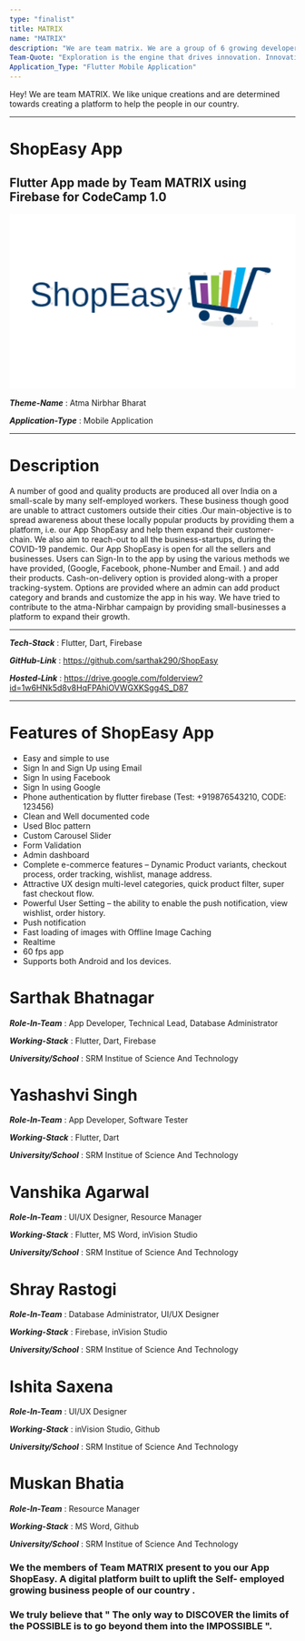 ```yaml
---
type: "finalist"                   
title: MATRIX
name: "MATRIX"
description: "We are team matrix. We are a group of 6 growing developers. By using our technical experience and coding skills we want to contribute to the aatma-nirbhar mission. We wish to help people in this pandemic."
Team-Quote: "Exploration is the engine that drives innovation. Innovation drives economic growth. So let's all go exploring."
Application_Type: "Flutter Mobile Application"
---
```


Hey! We are team MATRIX. We like unique creations and are determined towards creating a platform to help the people in our country.

---

# ShopEasy App
## Flutter App made by Team MATRIX using Firebase for CodeCamp 1.0

![shopEasy](https://github.com/sarthak290/ShopEasy/blob/master/assets/lo2.PNG)

_**Theme-Name**_ : Atma Nirbhar Bharat

_**Application-Type**_ : Mobile Application

---

# Description

A number of good and quality products are produced all over India on a small-scale by many self-employed workers. These business though good are unable to attract customers outside their cities .Our main-objective is to spread awareness about these locally popular products by providing them a platform, i.e. our App ShopEasy and help them expand their customer-chain. We also aim to reach-out to all the business-startups, during the COVID-19 pandemic. Our App ShopEasy is open for all the sellers and businesses. Users can Sign-In to the app by using the various methods we have provided, (Google, Facebook, phone-Number and Email. ) and add their products. Cash-on-delivery option is provided along-with a proper tracking-system. Options are provided where an admin can add product category and brands and customize the app in his way. We have tried to contribute to the atma-Nirbhar campaign by providing small-businesses a platform to expand their growth. 


---

_**Tech-Stack**_  : Flutter, Dart, Firebase

_**GitHub-Link**_ : https://github.com/sarthak290/ShopEasy  

_**Hosted-Link**_ : https://drive.google.com/folderview?id=1w6HNk5d8v8HqFPAhiOVWGXKSgg4S_D87 


---


# Features of ShopEasy App

- Easy and simple to use
- Sign In and Sign Up using Email
- Sign In using Facebook
- Sign In using Google
- Phone authentication by flutter firebase (Test: +919876543210, CODE: 123456)
- Clean and Well documented code
- Used Bloc pattern
- Custom Carousel Slider
- Form Validation
- Admin dashboard
- Complete e-commerce features – Dynamic Product variants, checkout process, order tracking, wishlist, manage address.
- Attractive UX design multi-level categories, quick product filter, super fast checkout flow.
- Powerful User Setting – the ability to enable the push notification, view wishlist, order history.
- Push notification
- Fast loading of images with Offline Image Caching
- Realtime
- 60 fps app
- Supports both Android and Ios devices.




# Sarthak Bhatnagar

_**Role-In-Team**_  : App Developer, Technical Lead, Database Administrator

_**Working-Stack**_ : Flutter, Dart, Firebase

_**University/School**_ : SRM Institue of Science And Technology


# Yashashvi Singh

_**Role-In-Team**_  : App Developer, Software Tester

_**Working-Stack**_ : Flutter, Dart

_**University/School**_ : SRM Institue of Science And Technology



# Vanshika Agarwal

_**Role-In-Team**_  : UI/UX Designer, Resource Manager

_**Working-Stack**_ : Flutter, MS Word, inVision Studio

_**University/School**_ : SRM Institue of Science And Technology



# Shray Rastogi

_**Role-In-Team**_  : Database Administrator, UI/UX Designer

_**Working-Stack**_ : Firebase, inVision Studio

_**University/School**_ : SRM Institue of Science And Technology



# Ishita Saxena

_**Role-In-Team**_  : UI/UX Designer

_**Working-Stack**_ : inVision Studio, Github

_**University/School**_ : SRM Institue of Science And Technology



# Muskan Bhatia

_**Role-In-Team**_  : Resource Manager

_**Working-Stack**_ : MS Word, Github

_**University/School**_ : SRM Institue of Science And Technology


### We the members of Team MATRIX present to you our App ShopEasy. A digital platform built to uplift the Self- employed growing business people of our country .

### We truly believe that " The only way to DISCOVER the limits of the POSSIBLE  is to go beyond them into the IMPOSSIBLE ".

